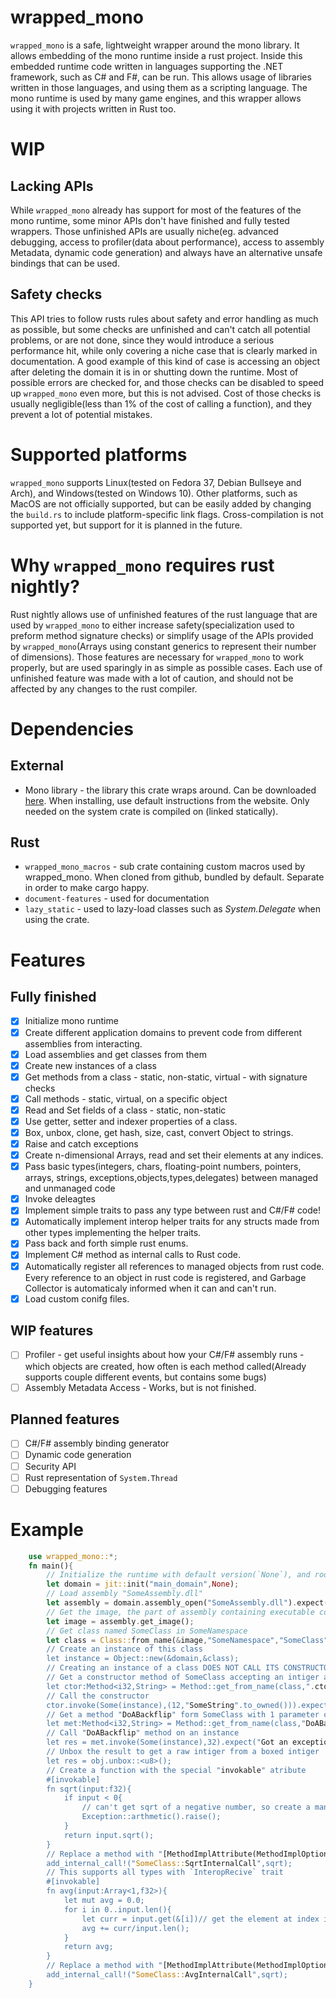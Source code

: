 ﻿# wrapped_mono
`wrapped_mono` is a safe, lightweight wrapper around the mono library. It allows embedding of the mono runtime inside a rust project. Inside this embedded runtime code written in languages supporting the .NET framework, such as C# and F#, can be run. This allows usage of libraries written in those languages, and using them as a scripting language. The mono runtime is used by many game engines, and this wrapper allows using it with projects written in Rust too.
# WIP
## Lacking APIs
While `wrapped_mono` already has support for most of the features of the mono runtime, some minor APIs don't have finished and fully tested wrappers. Those unfinished APIs are usually niche(eg. advanced debugging, access to profiler(data about performance), access to assembly Metadata, dynamic code generation) and always have an alternative unsafe bindings that can be used.
## Safety checks
This API tries to follow rusts rules about safety and error handling as much as possible, but some checks are unfinished and can't catch all potential problems, or are not done, since they would introduce a serious performance hit, while only covering a niche case that is clearly marked in documentation. A good example of this kind of case is accessing an object after deleting the domain it is in or shutting down the runtime. Most of possible errors are checked for, and those checks can be disabled to speed up `wrapped_mono` even more, but this is not advised. Cost of those checks is usually negligible(less than 1% of the cost of calling a function), and they prevent a lot of potential mistakes. 
# Supported platforms
`wrapped_mono` supports Linux(tested on Fedora 37, Debian Bullseye and Arch), and Windows(tested on Windows 10). Other platforms, such as MacOS are not officially supported, but can be easily added by changing the `build.rs` to include platform-specific link flags.
Cross-compilation is not supported yet, but support for it is planned in the future.
# Why `wrapped_mono` requires rust nightly?
Rust nightly allows use of unfinished features of the rust language that are used by `wrapped_mono` to either increase safety(specialization used to preform method signature checks) or simplify usage of the APIs provided by `wrapped_mono`(Arrays using constant generics to represent their number of dimensions). Those features are necessary for `wrapped_mono` to work properly, but are used sparingly in as simple as possible cases. Each use of unfinished feature was made with a lot of caution, and should not be affected by any changes to the rust compiler.
# Dependencies
## External
* Mono library - the library this crate wraps around. Can be downloaded <a href="https://www.mono-project.com/download/stable/">here</a>. When installing, use default instructions from the website. Only needed on the system crate is compiled on (linked statically).
## Rust 
* `wrapped_mono_macros` - sub crate containing custom macros used by wrapped_mono. When cloned from github, bundled by default. Separate in order to make cargo happy.
* `document-features` - used for documentation 
* `lazy_static` - used to lazy-load classes such as *System.Delegate* when using the crate.
# Features
## Fully finished
- [X] Initialize mono runtime
- [X] Create different application domains to prevent code from different assemblies from interacting.
- [X] Load assemblies and get classes from them
- [X] Create new instances of a class
- [X] Get methods from a class - static, non-static, virtual - with signature checks
- [X] Call methods - static, virtual, on a specific object
- [X] Read and Set fields of a class - static, non-static
- [X] Use getter, setter and indexer properties of a class.
- [X] Box, unbox, clone, get hash, size, cast, convert Object to strings.
- [X] Raise and catch exceptions
- [X] Create n-dimensional Arrays, read and set their elements at any indices.
- [X] Pass basic types(integers, chars, floating-point numbers, pointers, arrays, strings, exceptions,objects,types,delegates) between managed and unmanaged code
- [X] Invoke deleagtes
- [X] Implement simple traits to pass any type between rust and C#/F# code!
- [X] Automatically implement interop helper traits for any structs made from other types implementing the helper traits.
- [X] Pass back and forth simple rust enums.
- [X] Implement C# method as internal calls to Rust code.
- [X] Automatically register all references to managed objects from rust code. Every reference to an object in rust code is registered, and Garbage Collector is automaticaly informed when it can and can't run.
- [X] Load custom conifg files.
## WIP features
- [ ] Profiler - get useful insights about how your C#/F# assembly runs - which objects are created, how often is each method called(Already supports couple different events, but contains some bugs)
- [ ] Assembly Metadata Access - Works, but is not finished.
## Planned features
- [ ] C#/F# assembly binding generator
- [ ] Dynamic code generation
- [ ] Security API
- [ ] Rust representation of `System.Thread`
- [ ] Debugging features
# Example
```rust
    use wrapped_mono::*;
    fn main(){
        // Initialize the runtime with default version(`None`), and root domian named "main_domain"
        let domain = jit::init("main_domain",None); 
        // Load assembly "SomeAssembly.dll" 
        let assembly = domain.assembly_open("SomeAssembly.dll").expect("Could not load assembly!"); 
        // Get the image, the part of assembly containing executable code(classes,methods, etc.)
        let image = assembly.get_image(); 
        // Get class named SomeClass in SomeNamespace
        let class = Class::from_name(&image,"SomeNamespace","SomeClass").expect("Could not find SomeClass!);
        // Create an instance of this class
        let instance = Object::new(&domain,&class);
        // Creating an instance of a class DOES NOT CALL ITS CONSTRUCTOR. The constructor is a method named '.ctor', that has to be called separately
        // Get a constructor method of SomeClass accepting an intiger and a string (2 parameters)
        let ctor:Method<i32,String> = Method::get_from_name(class,".ctor(int,System.String)",2);
        // Call the constructor
        ctor.invoke(Some(instance),(12,"SomeString".to_owned())).expect("Got an exception while calling the constuctor!");
        // Get a method "DoABackflip" form SomeClass with 1 parameter of type int returning a byte
        let met:Method<i32,String> = Method::get_from_name(class,"DoABackflip",1);
        // Call "DoABackflip" method on an instance
        let res = met.invoke(Some(instance),32).expect("Got an exception while calling DoABackflip!").expect("Got null from DoABackFlip");
        // Unbox the result to get a raw intiger from a boxed intiger
        let res = obj.unbox::<u8>();
        // Create a function with the special "invokable" atribute
        #[invokable]
        fn sqrt(input:f32){
            if input < 0{
                // can't get sqrt of a negative number, so create a managed exception and throw it
                Exception::arthmetic().raise();
            }
            return input.sqrt();
        }
        // Replace a method with "[MethodImplAttribute(MethodImplOptions.InternalCall)]" atribute with a rust function
        add_internal_call!("SomeClass::SqrtInternalCall",sqrt);
        // This supports all types with `InteropRecive` trait
        #[invokable]
        fn avg(input:Array<1,f32>){
            let mut avg = 0.0;
            for i in 0..input.len(){
                let curr = input.get(&[i])// get the element at index i
                avg += curr/input.len();
            }
            return avg;
        }
        // Replace a method with "[MethodImplAttribute(MethodImplOptions.InternalCall)]" atribute with a rust function
        add_internal_call!("SomeClass::AvgInternalCall",sqrt);
    }
```
